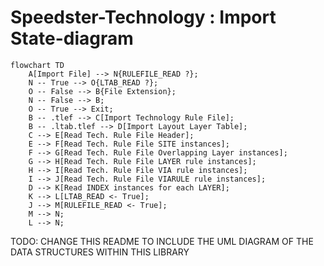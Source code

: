 # Speedster-Technology : Import State-diagram
```mermaid
flowchart TD
    A[Import File] --> N{RULEFILE_READ ?};
    N -- True --> O{LTAB_READ ?};
    O -- False --> B{File Extension};
    N -- False --> B;
    O -- True --> Exit;
    B -- .tlef --> C[Import Technology Rule File];
    B -- .ltab.tlef --> D[Import Layout Layer Table];
    C --> E[Read Tech. Rule File Header];
    E --> F[Read Tech. Rule File SITE instances];
    F --> G[Read Tech. Rule File Overlapping Layer instances];
    G --> H[Read Tech. Rule File LAYER rule instances];
    H --> I[Read Tech. Rule File VIA rule instances];
    I --> J[Read Tech. Rule File VIARULE rule instances];
    D --> K[Read INDEX instances for each LAYER];
    K --> L[LTAB_READ <- True];
    J --> M[RULEFILE_READ <- True];
    M --> N;
    L --> N;
```

TODO: CHANGE THIS README TO INCLUDE THE UML DIAGRAM OF THE DATA STRUCTURES WITHIN THIS LIBRARY